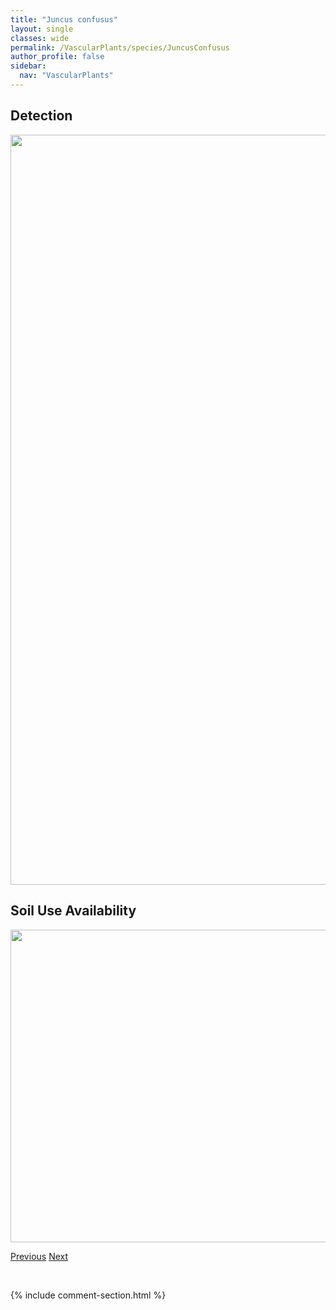 ```yaml
---
title: "Juncus confusus"
layout: single
classes: wide
permalink: /VascularPlants/species/JuncusConfusus
author_profile: false
sidebar:
  nav: "VascularPlants"
---
```


<h2>Detection</h2>

<a href="https://drive.google.com/uc?export=view&id=1qcFRp8IGeUxaV5lNM-T75IKbBIF8g-rs">
<img src="https://drive.google.com/uc?export=view&id=1qcFRp8IGeUxaV5lNM-T75IKbBIF8g-rs" height = "1200" width = "800">
</a>


<h2>Soil Use Availability</h2>

<a href="https://drive.google.com/uc?export=view&id=1BADhtIRhGaLa8C2_JxSO3PBijirdZa2h">
<img src="https://drive.google.com/uc?export=view&id=1BADhtIRhGaLa8C2_JxSO3PBijirdZa2h" height = "500" width = "1000">
</a>


<a href="/DevelopmentWebsite/VascularPlants/species/JuncusBufonius" class="pagination--pager" title="Juncus bufonius">Previous</a> <a href="/DevelopmentWebsite/VascularPlants/species/JuncusDrummondii" class="pagination--pager" title="Juncus drummondii">Next</a>

<p>&nbsp;</p>

{% include comment-section.html %}
